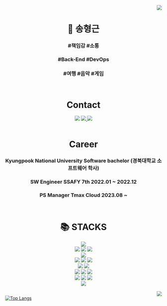 <div align=right>
<a href="https://hits.seeyoufarm.com"><img src="https://hits.seeyoufarm.com/api/count/incr/badge.svg?url=https%3A%2F%2Fgithub.com%2Flukeydokey%2Fhit-counter&count_bg=%234B92DD&title_bg=%23555555&icon=&icon_color=%23E7E7E7&title=hits&edge_flat=false"/></a>
</div>
<div align=center><h1>🌱 송형근</h1></div>   
<div align=center><h3>#책임감 #소통</h3></div>
<div align=center><h3>#Back-End #DevOps</h3></div>
<div align=center><h3>#여행 #음악 #게임</h3></div>
<br>

<div align=center><h1>Contact</h1></div>
<div align=center>
<img src="http://img.shields.io/badge/-Instagram-222222?style=for-the-badge&logo=Instagram&link=https://www.instagram.com/lucas.song94/">
<a href="mailto:pudingles@gmail.com">
<img src="https://img.shields.io/badge/Gmail-D14836?style=for-the-badge&logo=gmail&logoColor=white">
</a>
<a href="https://velog.io/@lukeydokey">
<img src="https://img.shields.io/badge/Velog-20C997?style=for-the-badge&logo=velog&logoColor=white"/>
</a>
</div>

<br>
<div align=center><h1>Career</h1></div>
<div align=center><h3>Kyungpook National University Software bachelor (경북대학교 소프트웨어 학사)</h3></div>  
<div align=center><h3>SW Engineer SSAFY 7th 2022.01 ~ 2022.12</h3></div>   
<div align=center><h3>PS Manager Tmax Cloud 2023.08 ~ </h3></div>   
<br>

<div align=center><h1>📚 STACKS</h1></div>
<div align=center> 
<img src="https://img.shields.io/badge/java-007396?style=for-the-badge&logo=java&logoColor=white"> 
<br>
<img src="https://img.shields.io/badge/html5-E34F26?style=for-the-badge&logo=html5&logoColor=white"> 
<img src="https://img.shields.io/badge/css-1572B6?style=for-the-badge&logo=css3&logoColor=white"> 
<img src="https://img.shields.io/badge/javascript-F7DF1E?style=for-the-badge&logo=javascript&logoColor=black"> 
<br>
<img src="https://img.shields.io/badge/vue.js-4FC08D?style=for-the-badge&logo=vue.js&logoColor=white">
<br>
<img src="https://img.shields.io/badge/node.js-339933?style=for-the-badge&logo=Node.js&logoColor=white">
<img src="https://img.shields.io/badge/Express.js-404D59?style=for-the-badge">
<img src="https://img.shields.io/badge/springboot-6DB33F?style=for-the-badge&logo=springboot&logoColor=white"> 
<br>
<img src="https://img.shields.io/badge/mysql-4479A1?style=for-the-badge&logo=mysql&logoColor=white">
<img src="https://img.shields.io/badge/Sequelize-52B0E7?style=for-the-badge&logo=Sequelize&logoColor=white">
<br>     
<img src="https://img.shields.io/badge/Amazon_AWS-FF9900?style=for-the-badge&logo=amazonaws&logoColor=white">
<img src="https://img.shields.io/badge/Jenkins-D24939?style=for-the-badge&logo=Jenkins&logoColor=white">
<img src="https://img.shields.io/badge/Docker-2496ED?style=for-the-badge&logo=Docker&logoColor=white"/>
<br>
<img src="https://img.shields.io/badge/GIT-E44C30?style=for-the-badge&logo=git&logoColor=white">
<img src="https://img.shields.io/badge/Jira-0052CC?style=for-the-badge&logo=Jira&logoColor=white">
<img src="https://img.shields.io/badge/Notion-000000?style=for-the-badge&logo=notion&logoColor=white">
<br>
<img src="https://img.shields.io/badge/Ubuntu-E95420?style=for-the-badge&logo=Ubuntu&logoColor=white"/>
</div>

<br>
                                                                                               
<a href="https://solved.ac/profile/pudingles94">
<img align='right' src="http://mazassumnida.wtf/api/v2/generate_badge?boj=pudingles94">
</a>
  
[![Top Langs](https://github-readme-stats.vercel.app/api/top-langs/?username=lukeydokey&layout=compact)](https://github.com/anuraghazra/github-readme-stats)

<!--
**lukeydokey/lukeydokey** is a ✨ _special_ ✨ repository because its `README.md` (this file) appears on your GitHub profile.

Here are some ideas to get you started:

- 🔭 I’m currently working on ...
- 🌱 I’m currently learning ...
- 👯 I’m looking to collaborate on ...
- 🤔 I’m looking for help with ...
- 💬 Ask me about ...
- 📫 How to reach me: ...
- 😄 Pronouns: ...
- ⚡ Fun fact: ...
-->
